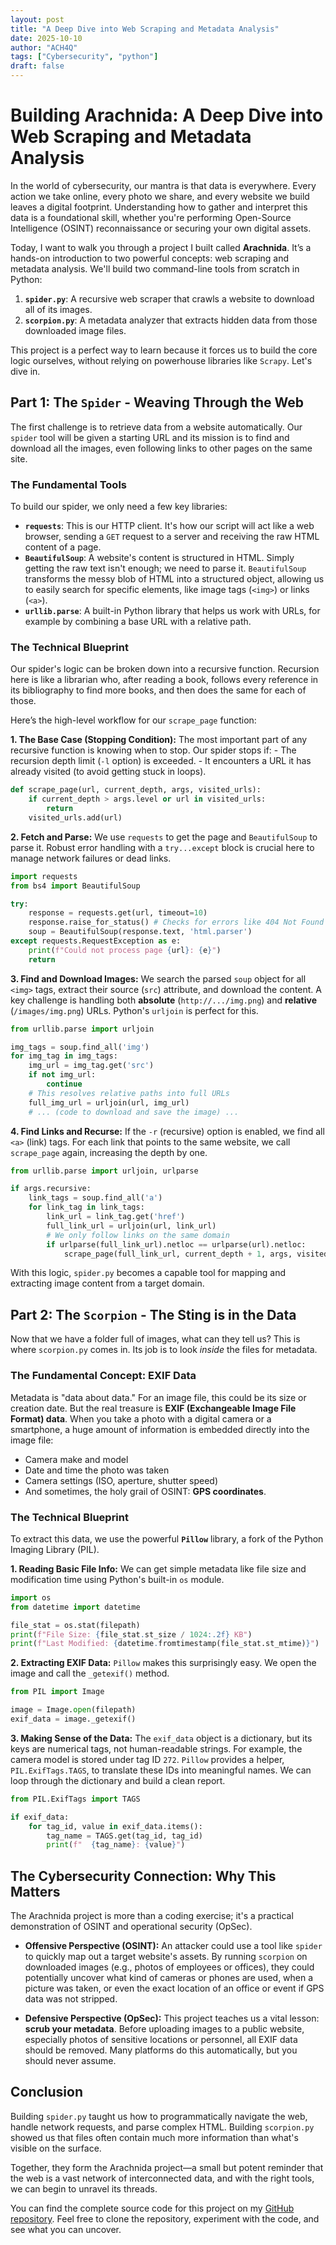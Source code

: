 ```yaml
---
layout: post
title: "A Deep Dive into Web Scraping and Metadata Analysis"
date: 2025-10-10
author: "ACH4Q"
tags: ["Cybersecurity", "python"]
draft: false
---
```


# Building Arachnida: A Deep Dive into Web Scraping and Metadata Analysis

In the world of cybersecurity, our mantra is that data is everywhere. Every action we take online, every photo we share, and every website we build leaves a digital footprint. Understanding how to gather and interpret this data is a foundational skill, whether you're performing Open-Source Intelligence (OSINT) reconnaissance or securing your own digital assets.

Today, I want to walk you through a project I built called **Arachnida**. It’s a hands-on introduction to two powerful concepts: web scraping and metadata analysis. We'll build two command-line tools from scratch in Python:

1.  **`spider.py`**: A recursive web scraper that crawls a website to download all of its images.
2.  **`scorpion.py`**: A metadata analyzer that extracts hidden data from those downloaded image files.

This project is a perfect way to learn because it forces us to build the core logic ourselves, without relying on powerhouse libraries like `Scrapy`. Let's dive in.

## Part 1: The `Spider` - Weaving Through the Web

The first challenge is to retrieve data from a website automatically. Our `spider` tool will be given a starting URL and its mission is to find and download all the images, even following links to other pages on the same site.

### The Fundamental Tools

To build our spider, we only need a few key libraries:

-   **`requests`**: This is our HTTP client. It's how our script will act like a web browser, sending a `GET` request to a server and receiving the raw HTML content of a page.
-   **`BeautifulSoup`**: A website's content is structured in HTML. Simply getting the raw text isn't enough; we need to parse it. `BeautifulSoup` transforms the messy blob of HTML into a structured object, allowing us to easily search for specific elements, like image tags (`<img>`) or links (`<a>`).
-   **`urllib.parse`**: A built-in Python library that helps us work with URLs, for example by combining a base URL with a relative path.

### The Technical Blueprint

Our spider's logic can be broken down into a recursive function. Recursion here is like a librarian who, after reading a book, follows every reference in its bibliography to find more books, and then does the same for each of those.

Here’s the high-level workflow for our `scrape_page` function:

**1. The Base Case (Stopping Condition):** The most important part of any recursive function is knowing when to stop. Our spider stops if:
    - The recursion depth limit (`-l` option) is exceeded.
    - It encounters a URL it has already visited (to avoid getting stuck in loops).

```python
def scrape_page(url, current_depth, args, visited_urls):
    if current_depth > args.level or url in visited_urls:
        return
    visited_urls.add(url)
```

**2. Fetch and Parse:** We use `requests` to get the page and `BeautifulSoup` to parse it. Robust error handling with a `try...except` block is crucial here to manage network failures or dead links.

```python
import requests
from bs4 import BeautifulSoup

try:
    response = requests.get(url, timeout=10)
    response.raise_for_status() # Checks for errors like 404 Not Found
    soup = BeautifulSoup(response.text, 'html.parser')
except requests.RequestException as e:
    print(f"Could not process page {url}: {e}")
    return
```

**3. Find and Download Images:** We search the parsed `soup` object for all `<img>` tags, extract their source (`src`) attribute, and download the content. A key challenge is handling both **absolute** (`http://.../img.png`) and **relative** (`/images/img.png`) URLs. Python's `urljoin` is perfect for this.

```python
from urllib.parse import urljoin

img_tags = soup.find_all('img')
for img_tag in img_tags:
    img_url = img_tag.get('src')
    if not img_url:
        continue
    # This resolves relative paths into full URLs
    full_img_url = urljoin(url, img_url)
    # ... (code to download and save the image) ...
```

**4. Find Links and Recurse:** If the `-r` (recursive) option is enabled, we find all `<a>` (link) tags. For each link that points to the same website, we call `scrape_page` again, increasing the depth by one.

```python
from urllib.parse import urljoin, urlparse

if args.recursive:
    link_tags = soup.find_all('a')
    for link_tag in link_tags:
        link_url = link_tag.get('href')
        full_link_url = urljoin(url, link_url)
        # We only follow links on the same domain
        if urlparse(full_link_url).netloc == urlparse(url).netloc:
            scrape_page(full_link_url, current_depth + 1, args, visited_urls)
```

With this logic, `spider.py` becomes a capable tool for mapping and extracting image content from a target domain.

## Part 2: The `Scorpion` - The Sting is in the Data

Now that we have a folder full of images, what can they tell us? This is where `scorpion.py` comes in. Its job is to look *inside* the files for metadata.

### The Fundamental Concept: EXIF Data

Metadata is "data about data." For an image file, this could be its size or creation date. But the real treasure is **EXIF (Exchangeable Image File Format) data**. When you take a photo with a digital camera or a smartphone, a huge amount of information is embedded directly into the image file:
- Camera make and model
- Date and time the photo was taken
- Camera settings (ISO, aperture, shutter speed)
- And sometimes, the holy grail of OSINT: **GPS coordinates**.

### The Technical Blueprint

To extract this data, we use the powerful **`Pillow`** library, a fork of the Python Imaging Library (PIL).

**1. Reading Basic File Info:** We can get simple metadata like file size and modification time using Python's built-in `os` module.

```python
import os
from datetime import datetime

file_stat = os.stat(filepath)
print(f"File Size: {file_stat.st_size / 1024:.2f} KB")
print(f"Last Modified: {datetime.fromtimestamp(file_stat.st_mtime)}")
```

**2. Extracting EXIF Data:** `Pillow` makes this surprisingly easy. We open the image and call the `_getexif()` method.

```python
from PIL import Image

image = Image.open(filepath)
exif_data = image._getexif()
```

**3. Making Sense of the Data:** The `exif_data` object is a dictionary, but its keys are numerical tags, not human-readable strings. For example, the camera model is stored under tag ID `272`. `Pillow` provides a helper, `PIL.ExifTags.TAGS`, to translate these IDs into meaningful names. We can loop through the dictionary and build a clean report.

```python
from PIL.ExifTags import TAGS

if exif_data:
    for tag_id, value in exif_data.items():
        tag_name = TAGS.get(tag_id, tag_id)
        print(f"  {tag_name}: {value}")
```

## The Cybersecurity Connection: Why This Matters

The Arachnida project is more than a coding exercise; it's a practical demonstration of OSINT and operational security (OpSec).

-   **Offensive Perspective (OSINT):** An attacker could use a tool like `spider` to quickly map out a target website's assets. By running `scorpion` on downloaded images (e.g., photos of employees or offices), they could potentially uncover what kind of cameras or phones are used, when a picture was taken, or even the exact location of an office or event if GPS data was not stripped.

-   **Defensive Perspective (OpSec):** This project teaches us a vital lesson: **scrub your metadata**. Before uploading images to a public website, especially photos of sensitive locations or personnel, all EXIF data should be removed. Many platforms do this automatically, but you should never assume.

## Conclusion

Building `spider.py` taught us how to programmatically navigate the web, handle network requests, and parse complex HTML. Building `scorpion.py` showed us that files often contain much more information than what's visible on the surface.

Together, they form the Arachnida project—a small but potent reminder that the web is a vast network of interconnected data, and with the right tools, we can begin to unravel its threads.

You can find the complete source code for this project on my [GitHub repository](https://github.com/ACH4Q/Arachnida). Feel free to clone the repository, experiment with the code, and see what you can uncover.

